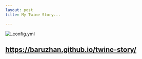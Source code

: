 ```yaml
---
layout: post
title: My Twine Story...

---
```

![_config.yml](https://i.ytimg.com/vi/zT1ZP3scwZE/maxresdefault.jpg)

https://baruzhan.github.io/twine-story/
---
